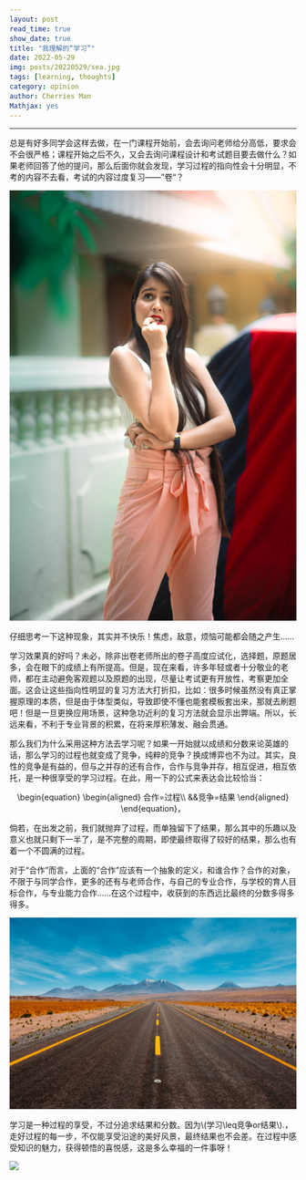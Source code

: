 ```yaml
---
layout: post
read_time: true
show_date: true
title: "我理解的“学习”"
date: 2022-05-29
img: posts/20220529/sea.jpg
tags: [learning, thoughts]
category: opinion
author: Cherries Man
Mathjax: yes
---
```


****

总是有好多同学会这样去做，在一门课程开始前，会去询问老师给分高低，要求会不会很严格；课程开始之后不久，又会去询问课程设计和考试题目要去做什么？如果老师回答了他的提问，那么后面你就会发现，学习过程的指向性会十分明显，不考的内容不去看，考试的内容过度复习——”卷“？

![](../assets/img/posts/20220529/worried.jpg)

仔细思考一下这种现象，其实并不快乐！焦虑，敌意，烦恼可能都会随之产生……

学习效果真的好吗？未必，除非出卷老师所出的卷子高度应试化，选择题，原题居多，会在眼下的成绩上有所提高。但是，现在来看，许多年轻或者十分敬业的老师，都在主动避免客观题以及原题的出现，尽量让考试更有开放性，考察更加全面。这会让这些指向性明显的复习方法大打折扣，比如：很多时候虽然没有真正掌握原理的本质，但是由于体型类似，导致即使不懂也能套模板套出来，那就去刷题吧！但是一旦更换应用场景，这种急功近利的复习方法就会显示出弊端。所以，长远来看，不利于专业背景的积累，在将来厚积薄发、融会贯通。

那么我们为什么采用这种方法去学习呢？如果一开始就以成绩和分数来论英雄的话，那么学习的过程也就变成了竞争，纯粹的竞争？换成博弈也不为过。其实，良性的竞争是有益的，但与之并存的还有合作，合作与竞争并存，相互促进，相互依托，是一种很享受的学习过程。在此，用一下的公式来表达会比较恰当：

<p style="text-align:center">
    \begin{equation}
    \begin{aligned}
        合作=过程\\
&&竞争=结果
    \end{aligned}
\end{equation}，
</p>



倘若，在出发之前，我们就抛弃了过程，而单独留下了结果，那么其中的乐趣以及意义也就只剩下一半了，是不完整的周期，即使最终取得了较好的结果，那么也有着一个不圆满的过程。

对于“合作”而言，上面的“合作”应该有一个抽象的定义，和谁合作？合作的对象，不限于与同学合作，更多的还有与老师合作，与自己的专业合作，与学校的育人目标合作，与专业能力合作……在这个过程中，收获到的东西远比最终的分数多得多得多。

![](../assets/img/posts/20220529/scene.jpg)

学习是一种过程的享受，不过分追求结果和分数。因为\\(学习\leq竞争or结果\\\).，走好过程的每一步，不仅能享受沿途的美好风景，最终结果也不会差。在过程中感受知识的魅力，获得顿悟的喜悦感，这是多么幸福的一件事呀！

![](../assets/img/posts/20220529/happy.jpg)

